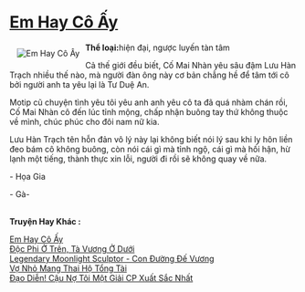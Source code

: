 <a href="https://utruyen.com/truyen/em-hay-co-ay/18908/" title="Em Hay Cô Ấy"><h1>Em Hay Cô Ấy</h1></a><div style="display:table"><img align="right" style="float: left; padding: 10px;" src="https://utruyen.com/images/story/200x260/em-hay-co-ay.jpg" alt="Em Hay Cô Ấy"><b>Thể loại:</b>hiện đại, ngược luyến tàn tâm<p></p>Cả thế giới đều biết, Cố Mai Nhàn yêu sâu đậm Lưu Hàn Trạch nhiều thế nào, mà người đàn ông này cơ bản chẳng hề để tâm tới cô bởi người anh ta yêu lại là Tư Duệ An.<p></p>Motip cũ chuyện tình yêu tôi yêu anh anh yêu cô ta đã quá nhàm chán rồi, Cố Mai Nhàn cô đến lúc tỉnh mộng, chấp nhận buông tay thứ không thuộc về mình, chúc phúc cho đôi nam nữ kia.<p></p>Lưu Hàn Trạch tên hỗn đản vô lý này lại không biết nói lý sau khi ly hôn liền đeo bám cô không buông, còn nói cái gì mà tỉnh ngộ, cái gì mà hối hận, hừ lạnh một tiếng, thành thực xin lỗi, người đi rồi sẽ không quay về nữa.<p></p>- Họa Gia<p></p>- Gà-</div><p><br><b>Truyện Hay Khác :</b></p><a href="https://utruyen.com/truyen/em-hay-co-ay/18908/" alt="Em Hay Cô Ấy">Em Hay Cô Ấy</a><br/><a href="https://utruyen.com/truyen/doc-phi-o-tren-ta-vuong-o-duoi/15642/" alt="Độc Phi Ở Trên, Tà Vương Ở Dưới">Độc Phi Ở Trên, Tà Vương Ở Dưới</a><br/><a href="https://github.com/quanluxury/ngontinh_top100/tree/master/truyenhay/17034" alt="Legendary Moonlight Sculptor - Con Đường Đế Vương">Legendary Moonlight Sculptor - Con Đường Đế Vương</a><br/><a href="https://github.com/quanluxury/ngontinh_top100/tree/master/truyenhay/19167" alt="Vợ Nhỏ Mang Thai Hộ Tổng Tài">Vợ Nhỏ Mang Thai Hộ Tổng Tài</a><br/><a href="https://maps.google.com.vn/url?q=https%3A%2F%2Futruyen.com%2Ftruyen%2Fdao-dien-cau-no-toi-mot-giai-cp-xuat-sac-nhat%2F19475%2F" alt="Đạo Diễn! Cậu Nợ Tôi Một Giải CP Xuất Sắc Nhất">Đạo Diễn! Cậu Nợ Tôi Một Giải CP Xuất Sắc Nhất</a><br/>